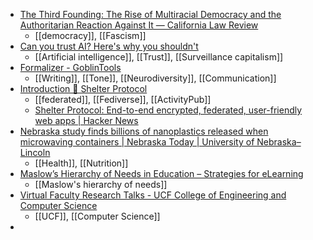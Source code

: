 - [The Third Founding: The Rise of Multiracial Democracy and the Authoritarian Reaction Against It — California Law Review](https://www.californialawreview.org/print/the-third-founding-the-rise-of-multiracial-democracy-and-the-authoritarian-reaction-against-it)
	- [[democracy]], [[Fascism]]
- [Can you trust AI? Here's why you shouldn't](https://theconversation.com/can-you-trust-ai-heres-why-you-shouldnt-209283)
	- [[Artificial intelligence]], [[Trust]], [[Surveillance capitalism]]
- [Formalizer - GoblinTools](https://goblin.tools/Formalizer)
	- [[Writing]], [[Tone]], [[Neurodiversity]], [[Communication]]
- [Introduction 🐢 Shelter Protocol](https://shelterprotocol.net/en/introduction/)
	- [[federated]], [[Fediverse]], [[ActivityPub]]
	- [Shelter Protocol: End-to-end encrypted, federated, user-friendly web apps | Hacker News](https://news.ycombinator.com/item?id=36804404)
- [Nebraska study finds billions of nanoplastics released when microwaving containers | Nebraska Today | University of Nebraska–Lincoln](https://news.unl.edu/newsrooms/today/article/nebraska-study-finds-billions-of-nanoplastics-released-when-microwaving/)
	- [[Health]], [[Nutrition]]
- [Maslow’s Hierarchy of Needs in Education – Strategies for eLearning](https://mylove4learning.com/maslows-hierarchy-of-needs-in-education-strategies-for-elearning/)
	- [[Maslow's hierarchy of needs]]
- [Virtual Faculty Research Talks - UCF College of Engineering and Computer Science](https://www.cecs.ucf.edu/faculty-research-talks/)
	- [[UCF]], [[Computer Science]]
-